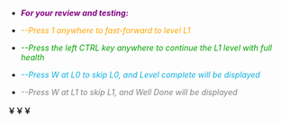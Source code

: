 
+ <font color="purple"><strong><em>For your review and testing:</em></strong></font>


+ <font color="orange"><em>--Press 1 anywhere to fast-forward to level L1</em></font>
+ <font color="grass"><em>--Press the left CTRL key anywhere to continue the L1 level with full health</em></font>
+ <font color="seablue"><em>--Press W at L0 to skip L0, and Level complete will be displayed</em></font>
+ <font color="grey"><em>--Press W at L1 to skip L1, and Well Done will be displayed</em></font>

<font face="Helvetica"><strong></em>￥￥￥</em></strong></font>
